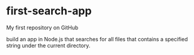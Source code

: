 # first-search-app
My first repository on GitHub

build an app in Node.js that searches for all files that contains a specified string under the current directory.
